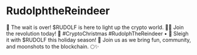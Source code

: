 # RudolphtheReindeer
🚨 The wait is over! $RUDOLF is here to light up the crypto world. 🦌✨ Join the revolution today! 🎄 #CryptoChristmas #RudolphTheReindeer
	•	🎅 Sleigh it with $RUDOLF this holiday season! 🚀 Join us as we bring fun, community, and moonshots to the blockchain. 🌕✨
